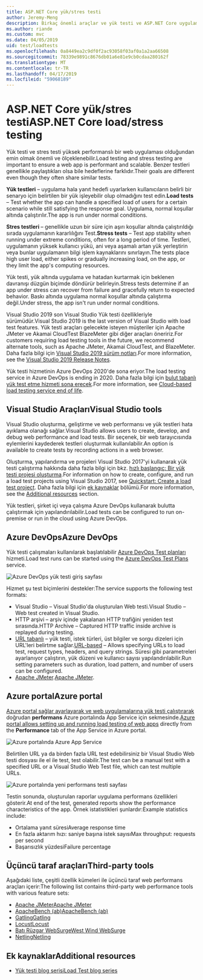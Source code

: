 ```yaml
---
title: ASP.NET Core yük/stres testi
author: Jeremy-Meng
description: Birkaç önemli araçlar ve yük testi ve ASP.NET Core uygulamalarını stres yaklaşımlar hakkında bilgi edinin.
ms.author: riande
ms.custom: mvc
ms.date: 04/05/2019
uid: test/loadtests
ms.openlocfilehash: 0a8449ea2c9df0f2ac93058f03af0a1a2aa66508
ms.sourcegitcommit: 78339e9891c8676db01a6e81e9cb0cdaa280162f
ms.translationtype: MT
ms.contentlocale: tr-TR
ms.lasthandoff: 04/17/2019
ms.locfileid: "59068189"
---
```

# <a name="aspnet-core-loadstress-testing"></a><span data-ttu-id="090b0-103">ASP.NET Core yük/stres testi</span><span class="sxs-lookup"><span data-stu-id="090b0-103">ASP.NET Core load/stress testing</span></span>

<span data-ttu-id="090b0-104">Yük testi ve stres testi yüksek performanslı bir web uygulaması olduğundan emin olmak önemli ve ölçeklenebilir.</span><span class="sxs-lookup"><span data-stu-id="090b0-104">Load testing and stress testing are important to ensure a web app is performant and scalable.</span></span> <span data-ttu-id="090b0-105">Benzer testleri genellikle paylaştıkları olsa bile hedeflerine farklıdır.</span><span class="sxs-lookup"><span data-stu-id="090b0-105">Their goals are different even though they often share similar tests.</span></span>

<span data-ttu-id="090b0-106">**Yük testleri** &ndash; uygulama hala yanıt hedefi uyarlarken kullanıcıların belirli bir senaryo için belirtilen bir yük işleyebilir olup olmadığını test edin.</span><span class="sxs-lookup"><span data-stu-id="090b0-106">**Load tests** &ndash; Test whether the app can handle a specified load of users for a certain scenario while still satisfying the response goal.</span></span> <span data-ttu-id="090b0-107">Uygulama, normal koşullar altında çalıştırılır.</span><span class="sxs-lookup"><span data-stu-id="090b0-107">The app is run under normal conditions.</span></span>

<span data-ttu-id="090b0-108">**Stres testleri** &ndash; genellikle uzun bir süre için aşırı koşullar altında çalıştırıldığı sırada uygulamanın kararlılığını Test.</span><span class="sxs-lookup"><span data-stu-id="090b0-108">**Stress tests** &ndash; Test app stability when running under extreme conditions, often for a long period of time.</span></span> <span data-ttu-id="090b0-109">Testleri, uygulamanın yüksek kullanıcı yükü, ani veya aşamalı artan yük yerleştirin veya bunlar uygulamanın bilgi işlem kaynaklarını sınırlayın.</span><span class="sxs-lookup"><span data-stu-id="090b0-109">The tests place high user load, either spikes or gradually increasing load, on the app, or they limit the app's computing resources.</span></span>

<span data-ttu-id="090b0-110">Yük testi, yük altında uygulama ve hatadan kurtarmak için beklenen davranışı düzgün biçimde döndürür belirleyin.</span><span class="sxs-lookup"><span data-stu-id="090b0-110">Stress tests determine if an app under stress can recover from failure and gracefully return to expected behavior.</span></span> <span data-ttu-id="090b0-111">Baskı altında uygulama normal koşullar altında çalıştırma değil.</span><span class="sxs-lookup"><span data-stu-id="090b0-111">Under stress, the app isn't run under normal conditions.</span></span>

<span data-ttu-id="090b0-112">Visual Studio 2019 son Visual Studio Yük testi özellikleriyle sürümüdür.</span><span class="sxs-lookup"><span data-stu-id="090b0-112">Visual Studio 2019 is the last version of Visual Studio with load test features.</span></span> <span data-ttu-id="090b0-113">Yük testi araçları gelecekte isteyen müşteriler için Apache JMeter ve Akamai CloudTest BlazeMeter gibi diğer araçları öneririz.</span><span class="sxs-lookup"><span data-stu-id="090b0-113">For customers requiring load testing tools in the future, we recommend alternate tools, such as Apache JMeter, Akamai CloudTest, and BlazeMeter.</span></span> <span data-ttu-id="090b0-114">Daha fazla bilgi için [Visual Studio 2019 sürüm notları](/visualstudio/releases/2019/release-notes#test-tools).</span><span class="sxs-lookup"><span data-stu-id="090b0-114">For more information, see the [Visual Studio 2019 Release Notes](/visualstudio/releases/2019/release-notes#test-tools).</span></span>

<span data-ttu-id="090b0-115">Yük testi hizmetinin Azure DevOps 2020'de sona eriyor.</span><span class="sxs-lookup"><span data-stu-id="090b0-115">The load testing service in Azure DevOps is ending in 2020.</span></span> <span data-ttu-id="090b0-116">Daha fazla bilgi için [bulut tabanlı yük test etme hizmeti sona erecek](https://devblogs.microsoft.com/devops/cloud-based-load-testing-service-eol/).</span><span class="sxs-lookup"><span data-stu-id="090b0-116">For more information, see [Cloud-based load testing service end of life](https://devblogs.microsoft.com/devops/cloud-based-load-testing-service-eol/).</span></span>

## <a name="visual-studio-tools"></a><span data-ttu-id="090b0-117">Visual Studio Araçları</span><span class="sxs-lookup"><span data-stu-id="090b0-117">Visual Studio tools</span></span>

<span data-ttu-id="090b0-118">Visual Studio oluşturma, geliştirme ve web performansı ve yük testleri hata ayıklama olanağı sağlar.</span><span class="sxs-lookup"><span data-stu-id="090b0-118">Visual Studio allows users to create, develop, and debug web performance and load tests.</span></span> <span data-ttu-id="090b0-119">Bir seçenek, bir web tarayıcısında eylemlerini kaydederek testleri oluşturmak kullanılabilir.</span><span class="sxs-lookup"><span data-stu-id="090b0-119">An option is available to create tests by recording actions in a web browser.</span></span>

<span data-ttu-id="090b0-120">Oluşturma, yapılandırma ve projeleri Visual Studio 2017'yi kullanarak yük testi çalıştırma hakkında daha fazla bilgi için bkz. [hızlı başlangıç: Bir yük testi projesi oluşturma](/visualstudio/test/quickstart-create-a-load-test-project?view=vs-2017).</span><span class="sxs-lookup"><span data-stu-id="090b0-120">For information on how to create, configure, and run a load test projects using Visual Studio 2017, see [Quickstart: Create a load test project](/visualstudio/test/quickstart-create-a-load-test-project?view=vs-2017).</span></span> <span data-ttu-id="090b0-121">Daha fazla bilgi için [ek kaynaklar](#additional-resources) bölümü.</span><span class="sxs-lookup"><span data-stu-id="090b0-121">For more information, see the [Additional resources](#additional-resources) section.</span></span>

<span data-ttu-id="090b0-122">Yük testleri, şirket içi veya çalışma Azure DevOps kullanarak bulutta çalıştırmak için yapılandırılabilir.</span><span class="sxs-lookup"><span data-stu-id="090b0-122">Load tests can be configured to run on-premise or run in the cloud using Azure DevOps.</span></span>

## <a name="azure-devops"></a><span data-ttu-id="090b0-123">Azure DevOps</span><span class="sxs-lookup"><span data-stu-id="090b0-123">Azure DevOps</span></span>

<span data-ttu-id="090b0-124">Yük testi çalışmaları kullanılarak başlatılabilir [Azure DevOps Test planları](/azure/devops/test/load-test/index?view=vsts) hizmeti.</span><span class="sxs-lookup"><span data-stu-id="090b0-124">Load test runs can be started using the [Azure DevOps Test Plans](/azure/devops/test/load-test/index?view=vsts) service.</span></span>

![Azure DevOps yük testi giriş sayfası](./load-tests/_static/azure-devops-load-test.png)

<span data-ttu-id="090b0-126">Hizmet şu test biçimlerini destekler:</span><span class="sxs-lookup"><span data-stu-id="090b0-126">The service supports the following test formats:</span></span>

* <span data-ttu-id="090b0-127">Visual Studio &ndash; Visual Studio'da oluşturulan Web testi.</span><span class="sxs-lookup"><span data-stu-id="090b0-127">Visual Studio &ndash; Web test created in Visual Studio.</span></span>
* <span data-ttu-id="090b0-128">HTTP arşivi &ndash; arşiv içinde yakalanan HTTP trafiğini yeniden test sırasında.</span><span class="sxs-lookup"><span data-stu-id="090b0-128">HTTP Archive &ndash; Captured HTTP traffic inside archive is replayed during testing.</span></span>
* <span data-ttu-id="090b0-129">[URL tabanlı](/azure/devops/test/load-test/get-started-simple-cloud-load-test?view=vsts) &ndash; yük testi, istek türleri, üst bilgiler ve sorgu dizeleri için URL'leri belirtme sağlar.</span><span class="sxs-lookup"><span data-stu-id="090b0-129">[URL-based](/azure/devops/test/load-test/get-started-simple-cloud-load-test?view=vsts) &ndash; Allows specifying URLs to load test, request types, headers, and query strings.</span></span> <span data-ttu-id="090b0-130">Süresi gibi parametreleri ayarlanıyor çalıştırın, yük düzeni ve kullanıcı sayısı yapılandırılabilir.</span><span class="sxs-lookup"><span data-stu-id="090b0-130">Run setting parameters such as duration, load pattern, and number of users can be configured.</span></span>
* <span data-ttu-id="090b0-131">[Apache JMeter](https://jmeter.apache.org/).</span><span class="sxs-lookup"><span data-stu-id="090b0-131">[Apache JMeter](https://jmeter.apache.org/).</span></span>

## <a name="azure-portal"></a><span data-ttu-id="090b0-132">Azure portal</span><span class="sxs-lookup"><span data-stu-id="090b0-132">Azure portal</span></span>

<span data-ttu-id="090b0-133">[Azure portal sağlar ayarlayarak ve web uygulamalarına yük testi çalıştırarak](/azure/devops/test/load-test/app-service-web-app-performance-test?view=vsts) doğrudan **performans** Azure portalında App Service için sekmesinde.</span><span class="sxs-lookup"><span data-stu-id="090b0-133">[Azure portal allows setting up and running load testing of web apps](/azure/devops/test/load-test/app-service-web-app-performance-test?view=vsts) directly from the **Performance** tab of the App Service in Azure portal.</span></span>

![Azure portalında Azure App Service](./load-tests/_static/azure-appservice-perf-test.png)

<span data-ttu-id="090b0-135">Belirtilen URL ya da birden fazla URL test edebilirsiniz bir Visual Studio Web testi dosyası ile el ile test, test olabilir.</span><span class="sxs-lookup"><span data-stu-id="090b0-135">The test can be a manual test with a specified URL or a Visual Studio Web Test file, which can test multiple URLs.</span></span>

![Azure portalında yeni performans testi sayfası](./load-tests/_static/azure-appservice-perf-test-config.png)

<span data-ttu-id="090b0-137">Testin sonunda, oluşturulan raporlar uygulama performans özellikleri gösterir.</span><span class="sxs-lookup"><span data-stu-id="090b0-137">At end of the test, generated reports show the performance characteristics of the app.</span></span> <span data-ttu-id="090b0-138">Örnek istatistikleri şunlardır:</span><span class="sxs-lookup"><span data-stu-id="090b0-138">Example statistics include:</span></span>

* <span data-ttu-id="090b0-139">Ortalama yanıt süresi</span><span class="sxs-lookup"><span data-stu-id="090b0-139">Average response time</span></span>
* <span data-ttu-id="090b0-140">En fazla aktarım hızı: saniye başına istek sayısı</span><span class="sxs-lookup"><span data-stu-id="090b0-140">Max throughput: requests per second</span></span>
* <span data-ttu-id="090b0-141">Başarısızlık yüzdesi</span><span class="sxs-lookup"><span data-stu-id="090b0-141">Failure percentage</span></span>

## <a name="third-party-tools"></a><span data-ttu-id="090b0-142">Üçüncü taraf araçları</span><span class="sxs-lookup"><span data-stu-id="090b0-142">Third-party tools</span></span>

<span data-ttu-id="090b0-143">Aşağıdaki liste, çeşitli özellik kümeleri ile üçüncü taraf web performans araçları içerir:</span><span class="sxs-lookup"><span data-stu-id="090b0-143">The following list contains third-party web performance tools with various feature sets:</span></span>

* [<span data-ttu-id="090b0-144">Apache JMeter</span><span class="sxs-lookup"><span data-stu-id="090b0-144">Apache JMeter</span></span>](https://jmeter.apache.org/)
* [<span data-ttu-id="090b0-145">ApacheBench (ab)</span><span class="sxs-lookup"><span data-stu-id="090b0-145">ApacheBench (ab)</span></span>](https://httpd.apache.org/docs/2.4/programs/ab.html)
* [<span data-ttu-id="090b0-146">Gatling</span><span class="sxs-lookup"><span data-stu-id="090b0-146">Gatling</span></span>](https://gatling.io/)
* [<span data-ttu-id="090b0-147">Locust</span><span class="sxs-lookup"><span data-stu-id="090b0-147">Locust</span></span>](https://locust.io/)
* [<span data-ttu-id="090b0-148">Batı Rüzgar WebSurge</span><span class="sxs-lookup"><span data-stu-id="090b0-148">West Wind WebSurge</span></span>](http://websurge.west-wind.com/)
* [<span data-ttu-id="090b0-149">Netling</span><span class="sxs-lookup"><span data-stu-id="090b0-149">Netling</span></span>](https://github.com/hallatore/Netling)

## <a name="additional-resources"></a><span data-ttu-id="090b0-150">Ek kaynaklar</span><span class="sxs-lookup"><span data-stu-id="090b0-150">Additional resources</span></span>

* [<span data-ttu-id="090b0-151">Yük testi blog serisi</span><span class="sxs-lookup"><span data-stu-id="090b0-151">Load Test blog series</span></span>](https://blogs.msdn.microsoft.com/charles_sterling/2015/06/01/load-test-series-part-i-creating-web-performance-tests-for-a-load-test/)
